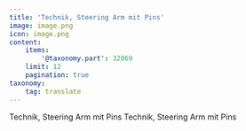 ```yaml
---
title: 'Technik, Steering Arm mit Pins'
image: image.png
icon: image.png
content:
    items:
        '@taxonomy.part': 32069
    limit: 12
    pagination: true
taxonomy:
    tag: translate
---
```


Technik, Steering Arm mit Pins
Technik, Steering Arm mit Pins
